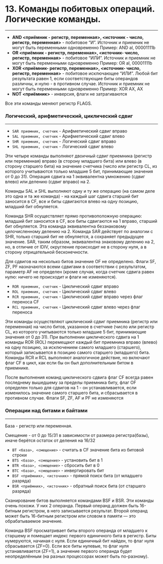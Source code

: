 # 13. Команды побитовых операций. Логические команды.

---



+ __AND <приёмник - регистр, переменная>, <источник - число, регистр, переменная>__ - побитовое “И”. Источник и приемник не могут быть переменными одновременно Пример: AND al, 00001111b 
+ __OR <приёмник - регистр, переменная>, <источник- число, регистр, переменная>__ - побитовое “ИЛИ”. Источник и приемник не могут быть переменными одновременно Пример: OR al, 00001111b 
+ __XOR <приёмник- регистр, переменная>, <источник- число, регистр, переменная>__ - побитовое исключающее “ИЛИ”. Любой бит результата равен 1, если соответствующие биты операндов различны, и нулю - в противном случае. Источник и приемник не могут быть переменными одновременно Пример: XOR AX, AX 
+ __NOT <приёмник>__ - инверсия, флаги не затрагиваются

Все эти команды меняют регистр FLAGS. 

### Логический, арифметический, циклический сдвиг

---

+ `SAR приемник, счетчик` - Арифметический сдвиг вправо 
+ `SAL приемник, счетчик` - Арифметический сдвиг влево 
+ `SHR приемник, счетчик` - Логический сдвиг вправо 
+ `SHL приемник, счетчик` - Логический сдвиг влево



Эти четыре команды выполняют двоичный сдвиг приемника (регистр или переменная) вправо (в сторону младшего бита) или влево (в сторону старшего бита) на значение счетчика (число или регистр CL, из которого учитываются только младшие 5 бит, принимающие значения от 0 до 31). Операция сдвига на 1 эквивалентна умножению (сдвиг влево) или делению (сдвиг вправо) на 2. 

Команды SAL и SHL выполняют одну и ту же операцию (на самом деле это одна и та же команда) - на каждый шаг сдвига старший бит заносится в CF, все и биты сдвигаются влево на одну позицию, младший бит обнуляется. 

Команда SHR осуществляет прямо противоположную операцию: младший бит заносится в CF, все биты сдвигаются на 1 вправо, старший бит обнуляется. Эта команда эквивалентна беззнаковому целочисленному делению на 2. Команда SAR действует по аналогии с SHR, только старший бит не обнуляется, а сохраняет предыдущее значение. SAR, таким образом, эквивалентна знаковому делению на 2, но, в отличие от IDIV, округление происходит не в сторону нуля, а в сторону отрицательной бесконечности.

Для сдвигов на несколько битов значение OF не определено. Флаги SF, ZF, PF назначаются всеми сдвигами в соответствии с результатом, параметр AF не определен (кроме случая, когда счетчик сдвига равен нулю: ничего не происходит и флаги не изменяются).

+ `ROR приемник, счетчик` - Циклический сдвиг вправо 
+ `ROL приемник, счетчик` - Циклический сдвиг влево 
+ `RCR приемник, счетчик` - Циклический сдвиг вправо через флаг переноса CF 
+ `RCL приемник, счетчик` - Циклический сдвиг влево через флаг переноса



Эти команды осуществляют циклический сдвиг приемника (регистр или переменная) на число битов, указанное в счетчике (число или регистр CL, из которого учитываются только младшие 5 бит, принимающие значения от 0 до 31). При выполнении циклического сдвига на 1 команды ROR (ROL) перемещают каждый бит приемника вправо (влево) на одну позицию, за исключением самого младшего (старшего), который записывается в позицию самого старшего (младшего) бита. Команды RCR и RCL выполняют аналогичное действие, но включают флаг CF в цикл, как если бы он был дополнительным битом в приемнике. 

После выполнения команд циклического сдвига флаг CF всегда равен последнему вышедшему за пределы приемника биту, флаг OF определен только для сдвигов на 1 - он устанавливается, если изменилось значение самого старшего бита, и сбрасывается в противном случае. Флаги SF, ZF, AF и PF не изменяются



### Операции над битами и байтами  

---

База - регистр или переменная. 

Смещение - от 0 до 15/31 в зависимости от размера регистра(базы), иначе берётся остаток от деления на 16/32 

+ `BT <база>, <смещение>` - считать в CF значение бита из битовой строки 
+ `BTS <база>, <смещение>` - установить бит в 1 
+ `BTR <база>, <смещение>` - сбросить бит в 0 
+ `BTC <база>, <смещение>` - инвертировать бит 
+ `BSF <приёмник>, <источник>` - прямой поиск бита (от младшего разряда) 
+ `BSR <приёмник>, <источник>` - обратный поиск бита (от старшего разряда)



Сканирование битов выполняется командами BSF и BSR. Эти команды очень похожи. У них 2 операнда. Первый операнд должен быть 16-битным регистром, в него записывается результат. Второй операнд может быть 16-битным регистром или словом в памяти — это обрабатываемое значение. 

Команда BSF просматривает биты второго операнда от младшего к старшему и помещает индекс первого единичного бита в регистр. Биты нумеруются, начиная с нуля. Если единичный бит найден, то флаг нуля сбрасывается (ZF=0). Если все биты нулевые, то флаг нуля устанавливается (ZF=1), а значение первого операнда будет неопределённым (на разных процессорах может быть по-разному).
